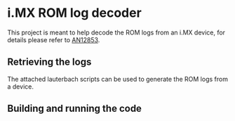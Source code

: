 # i.MX ROM log decoder
This project is meant to help decode the ROM logs from an i.MX device, for details please refer to [AN12853](https://www.nxp.com/webapp/Download?colCode=AN12853).

## Retrieving the logs
The attached lauterbach scripts can be used to generate the ROM logs from a device.

## Building and running the code
